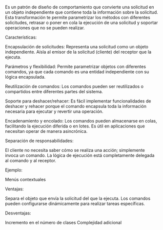 Es un patrón de diseño de comportamiento que convierte una solicitud en un objeto independiente que contiene toda la información sobre la solicitud. Esta transformación te permite parametrizar los métodos con diferentes solicitudes, retrasar o poner en cola la ejecución de una solicitud y soportar operaciones que no se pueden realizar.

Características: 

Encapsulación de solicitudes:
Representa una solicitud como un objeto independiente.
Aísla al emisor de la solicitud (cliente) del receptor que la ejecuta.

Parámetros y flexibilidad:
Permite parametrizar objetos con diferentes comandos, ya que cada comando es una entidad independiente con su lógica encapsulada.

Reutilización de comandos:
Los comandos pueden ser reutilizados o compartidos entre diferentes partes del sistema.

Soporte para deshacer/rehacer:
Es fácil implementar funcionalidades de deshacer y rehacer porque el comando encapsula toda la información necesaria para ejecutar y revertir una operación.

Encadenamiento y encolado:
Los comandos pueden almacenarse en colas, facilitando la ejecución diferida o en lotes.
Es útil en aplicaciones que necesitan operar de manera asincrónica.

Separación de responsabilidades:

El cliente no necesita saber cómo se realiza una acción; simplemente invoca un comando.
La lógica de ejecución está completamente delegada al comando y al receptor.

Ejemplo:

Menús contextuales 

Ventajas:

Separa el objeto que envía la solicitud del que la ejecuta.
Los comandos pueden configurarse dinámicamente para realizar tareas específicas.

Desventajas:

Incremento en el número de clases
Complejidad adicional